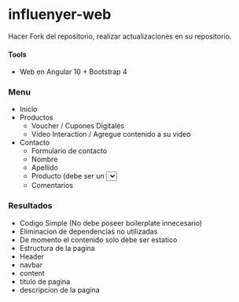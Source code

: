 # influenyer-web

Hacer Fork del repositorio, realizar actualizaciones en su repositorio.

#### Tools
 - Web en Angular 10 + Bootstrap 4
 
### Menu
- Inicio
- Productos
  - Voucher / Cupones Digitales
  - Video Interaction / Agregue contenido a su video
- Contacto
  - Formulario de contacto
  - Nombre 
  - Apellido
  - Producto (debe ser un <select>)
  - Comentarios
   
### Resultados
 - Codigo Simple (No debe poseer boilerplate innecesario)
 - Eliminacion de dependencias no utilizadas
 - De momento el contenido solo debe ser estatico
 - Estructura de la pagina
  - Header
  - navbar
  - content
  - titulo de pagina
  - descripcion de la pagina
      
 
   
